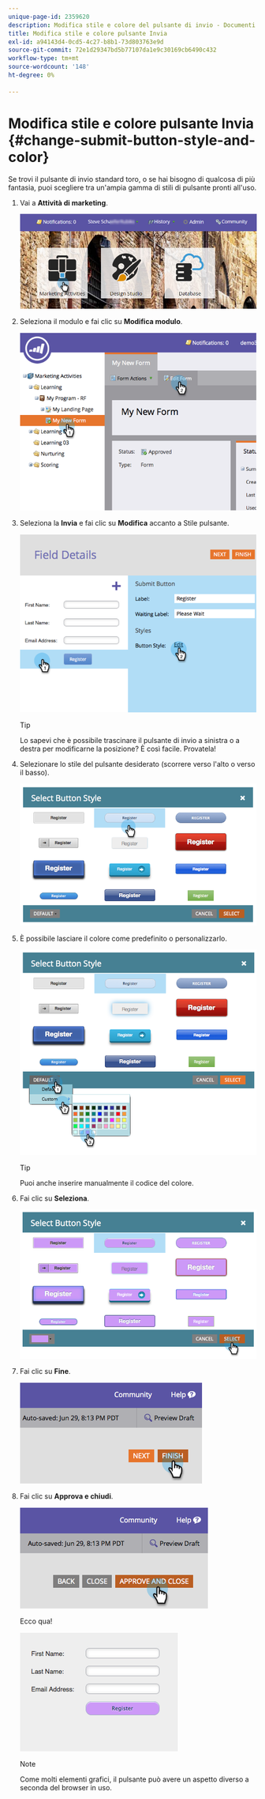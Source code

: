 ```yaml
---
unique-page-id: 2359620
description: Modifica stile e colore del pulsante di invio - Documenti Marketo - Documentazione del prodotto
title: Modifica stile e colore pulsante Invia
exl-id: a94143d4-0cd5-4c27-b8b1-73d803763e9d
source-git-commit: 72e1d29347bd5b77107da1e9c30169cb6490c432
workflow-type: tm+mt
source-wordcount: '148'
ht-degree: 0%

---
```


# Modifica stile e colore pulsante Invia {#change-submit-button-style-and-color}

Se trovi il pulsante di invio standard toro, o se hai bisogno di qualcosa di più fantasia, puoi scegliere tra un&#39;ampia gamma di stili di pulsante pronti all&#39;uso.

1. Vai a **Attività di marketing**.

   ![](assets/login-marketing-activities-3.png)

1. Seleziona il modulo e fai clic su **Modifica modulo**.

   ![](assets/image2014-9-15-16-3a54-3a36.png)

1. Seleziona la **Invia** e fai clic su **Modifica** accanto a Stile pulsante.

   ![](assets/image2014-9-15-16-3a54-3a56.png)

   >[!TIP]
   >
   >Lo sapevi che è possibile trascinare il pulsante di invio a sinistra o a destra per modificarne la posizione? È così facile. Provatela!

1. Selezionare lo stile del pulsante desiderato (scorrere verso l&#39;alto o verso il basso).

   ![](assets/image2014-9-15-16-3a55-3a30.png)

1. È possibile lasciare il colore come predefinito o personalizzarlo.

   ![](assets/image2014-9-15-16-3a56-3a0.png)

   >[!TIP]
   >
   >Puoi anche inserire manualmente il codice del colore.

1. Fai clic su **Seleziona**.

   ![](assets/image2014-9-15-16-3a56-3a37.png)

1. Fai clic su **Fine**.

   ![](assets/image2014-9-15-16-3a56-3a52.png)

1. Fai clic su **Approva e chiudi**.

   ![](assets/image2014-9-15-16-3a57-3a10.png)

   Ecco qua!

   ![](assets/image2014-9-15-16-3a57-3a17.png)

   >[!NOTE]
   >
   >Come molti elementi grafici, il pulsante può avere un aspetto diverso a seconda del browser in uso.

